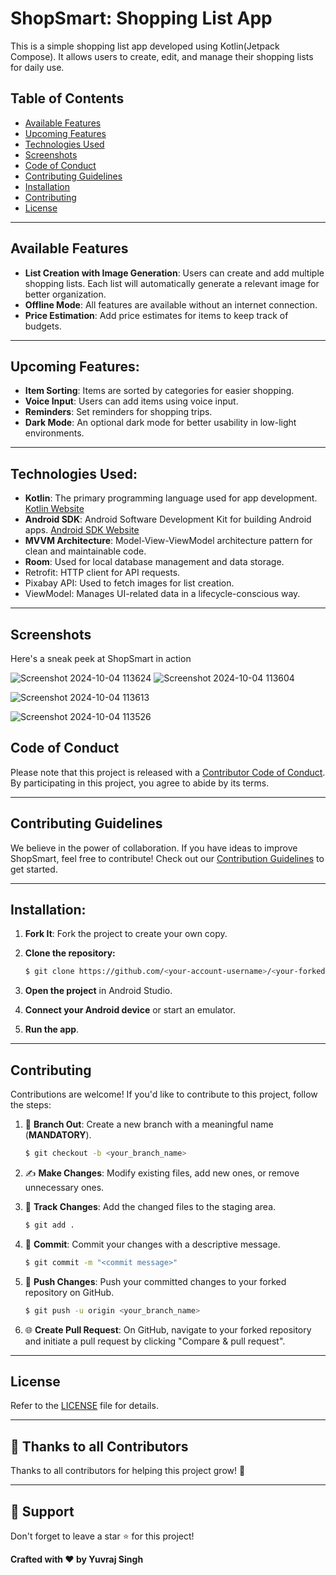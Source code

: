 # **ShopSmart: Shopping List App**

This is a simple shopping list app developed using Kotlin(Jetpack Compose). It allows users to create, edit, and manage their shopping lists for daily use.

## **Table of Contents**

- [Available Features](#Available-Features)
- [Upcoming Features](#upcoming-features)
- [Technologies Used](#technologies-used)
- [Screenshots](#Screenshots)
- [Code of Conduct](#code-of-conduct)
- [Contributing Guidelines](#contributing-guidelines)
- [Installation](#installation)
- [Contributing](#contributing)
- [License](#license)

---

## **Available Features**

- **List Creation with Image Generation**: Users can create and add multiple shopping lists. Each list will automatically generate a relevant image for better organization.
- **Offline Mode**: All features are available without an internet connection.
- **Price Estimation**: Add price estimates for items to keep track of budgets.

---

## **Upcoming Features:**

- **Item Sorting**: Items are sorted by categories for easier shopping.
- **Voice Input**: Users can add items using voice input.
- **Reminders**: Set reminders for shopping trips.
- **Dark Mode**: An optional dark mode for better usability in low-light environments.

---

## **Technologies Used:**

- **Kotlin**: The primary programming language used for app development. [Kotlin Website](https://kotlinlang.org/)
- **Android SDK**: Android Software Development Kit for building Android apps. [Android SDK Website](https://developer.android.com/studio)
- **MVVM Architecture**: Model-View-ViewModel architecture pattern for clean and maintainable code.
- **Room**: Used for local database management and data storage.
- Retrofit: HTTP client for API requests. 
- Pixabay API: Used to fetch images for list creation. 
- ViewModel: Manages UI-related data in a lifecycle-conscious way.

---

## **Screenshots**

Here's a sneak peek at ShopSmart in action

![Screenshot 2024-10-04 113624](https://github.com/user-attachments/assets/196f1f50-c4b3-43ed-bef7-10a13f2daf45)  ![Screenshot 2024-10-04 113604](https://github.com/user-attachments/assets/b5efefcd-27b4-4703-bc2c-823da27dc8ed)

![Screenshot 2024-10-04 113613](https://github.com/user-attachments/assets/1c49ef8e-9d7b-4779-9ce9-53de57532952)

![Screenshot 2024-10-04 113526](https://github.com/user-attachments/assets/b95f926f-ecd6-4883-8264-849c6a05701e)

## **Code of Conduct**

Please note that this project is released with a [Contributor Code of Conduct](https://www.contributor-covenant.org/). By participating in this project, you agree to abide by its terms.

---

## **Contributing Guidelines**

We believe in the power of collaboration. If you have ideas to improve ShopSmart, feel free to contribute! Check out our [Contribution Guidelines](#contributing) to get started.

---

## **Installation:**

1. **Fork It**: Fork the project to create your own copy.

2. **Clone the repository:**

   ```bash
   $ git clone https://github.com/<your-account-username>/<your-forked-project>.git
   ```

3. **Open the project** in Android Studio.

4. **Connect your Android device** or start an emulator.

5. **Run the app**.

---

## **Contributing**

Contributions are welcome! If you'd like to contribute to this project, follow the steps:

1. 🌿 **Branch Out**: Create a new branch with a meaningful name (**MANDATORY**).

   ```bash
   $ git checkout -b <your_branch_name>
   ```

2. ✍️ **Make Changes**: Modify existing files, add new ones, or remove unnecessary ones.

3. 📁 **Track Changes**: Add the changed files to the staging area.

   ```bash
   $ git add .
   ```

4. 🚚 **Commit**: Commit your changes with a descriptive message.

   ```bash
   $ git commit -m "<commit message>"
   ```

5. 🚀 **Push Changes**: Push your committed changes to your forked repository on GitHub.

   ```bash
   $ git push -u origin <your_branch_name>
   ```

6. 🌐 **Create Pull Request**: On GitHub, navigate to your forked repository and initiate a pull request by clicking "Compare & pull request".

---

## **License**

Refer to the [LICENSE](LICENSE) file for details.

---

## **💪 Thanks to all Contributors**

Thanks to all contributors for helping this project grow! 🍻

---

## **🙏 Support**

Don't forget to leave a star ⭐ for this project!

**Crafted with ♥ by Yuvraj Singh**
